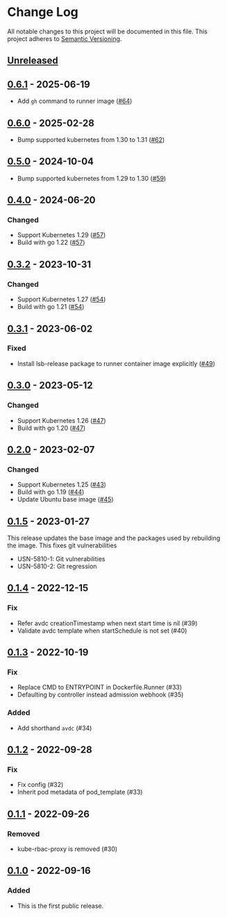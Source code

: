 # Change Log

All notable changes to this project will be documented in this file.
This project adheres to [Semantic Versioning](http://semver.org/).

## [Unreleased]

## [0.6.1] - 2025-06-19

- Add `gh` command to runner image ([#64](https://github.com/cybozu-go/nyamber/pull/64))

## [0.6.0] - 2025-02-28

- Bump supported kubernetes from 1.30 to 1.31 ([#62](https://github.com/cybozu-go/nyamber/pull/59))

## [0.5.0] - 2024-10-04

- Bump supported kubernetes from 1.29 to 1.30 ([#59](https://github.com/cybozu-go/nyamber/pull/59))

## [0.4.0] - 2024-06-20

### Changed

- Support Kubernetes 1.29 ([#57](https://github.com/cybozu-go/nyamber/pull/57))
- Build with go 1.22 ([#57](https://github.com/cybozu-go/nyamber/pull/57))

## [0.3.2] - 2023-10-31

### Changed

- Support Kubernetes 1.27 ([#54](https://github.com/cybozu-go/nyamber/pull/54))
- Build with go 1.21 ([#54](https://github.com/cybozu-go/nyamber/pull/54))

## [0.3.1] - 2023-06-02

### Fixed

- Install lsb-release package to runner container image explicitly ([#49](https://github.com/cybozu-go/nyamber/pull/49))

## [0.3.0] - 2023-05-12

### Changed

- Support Kubernetes 1.26 ([#47](https://github.com/cybozu-go/nyamber/pull/47))
- Build with go 1.20 ([#47](https://github.com/cybozu-go/nyamber/pull/47))

## [0.2.0] - 2023-02-07

### Changed

- Support Kubernetes 1.25 ([#43](https://github.com/cybozu-go/nyamber/pull/43))
- Build with go 1.19 ([#44](https://github.com/cybozu-go/nyamber/pull/44))
- Update Ubuntu base image ([#45](https://github.com/cybozu-go/nyamber/pull/45))

## [0.1.5] - 2023-01-27

This release updates the base image and the packages used by rebuilding the image.
This fixes git vulnerabilities

- USN-5810-1: Git vulnerabilities
- USN-5810-2: Git regression

## [0.1.4] - 2022-12-15

### Fix

- Refer avdc creationTimestamp when next start time is nil (#39)
- Validate avdc template when startSchedule is not set (#40)

## [0.1.3] - 2022-10-19

### Fix

- Replace CMD to ENTRYPOINT in Dockerfile.Runner (#33)
- Defaulting by controller instead admission webhook (#35)

### Added

- Add shorthand `avdc` (#34)

## [0.1.2] - 2022-09-28

### Fix

- Fix config (#32)
- Inherit pod metadata of pod_template (#33)

## [0.1.1] - 2022-09-26

### Removed

- kube-rbac-proxy is removed (#30)

## [0.1.0] - 2022-09-16

### Added

- This is the first public release.

[Unreleased]: https://github.com/cybozu-go/nyamber/compare/v0.6.1...HEAD
[0.6.1]: https://github.com/cybozu-go/nyamber/compare/v0.6.0...v0.6.1
[0.6.0]: https://github.com/cybozu-go/nyamber/compare/v0.5.0...v0.6.0
[0.5.0]: https://github.com/cybozu-go/nyamber/compare/v0.4.0...v0.5.0
[0.4.0]: https://github.com/cybozu-go/nyamber/compare/v0.3.2...v0.4.0
[0.3.2]: https://github.com/cybozu-go/nyamber/compare/v0.3.1...v0.3.2
[0.3.1]: https://github.com/cybozu-go/nyamber/compare/v0.3.0...v0.3.1
[0.3.0]: https://github.com/cybozu-go/nyamber/compare/v0.2.0...v0.3.0
[0.2.0]: https://github.com/cybozu-go/nyamber/compare/v0.1.5...v0.2.0
[0.1.5]: https://github.com/cybozu-go/nyamber/compare/v0.1.4...v0.1.5
[0.1.4]: https://github.com/cybozu-go/nyamber/compare/v0.1.3...v0.1.4
[0.1.3]: https://github.com/cybozu-go/nyamber/compare/v0.1.2...v0.1.3
[0.1.2]: https://github.com/cybozu-go/nyamber/compare/v0.1.1...v0.1.2
[0.1.1]: https://github.com/cybozu-go/nyamber/compare/v0.1.0...v0.1.1
[0.1.0]: https://github.com/cybozu-go/nyamber/compare/0b95ddf1810b156fc2bd36edd457b96a18ca0501...v0.1.0
